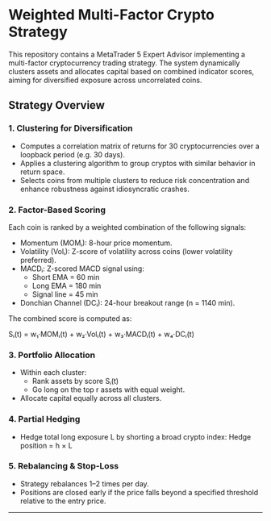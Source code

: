 # Weighted Multi-Factor Crypto Strategy

This repository contains a MetaTrader 5 Expert Advisor implementing a multi-factor cryptocurrency trading strategy. The system dynamically clusters assets and allocates capital based on combined indicator scores, aiming for diversified exposure across uncorrelated coins.

## Strategy Overview

### 1. Clustering for Diversification
- Computes a correlation matrix of returns for 30 cryptocurrencies over a loopback period (e.g. 30 days).
- Applies a clustering algorithm to group cryptos with similar behavior in return space.
- Selects coins from multiple clusters to reduce risk concentration and enhance robustness against idiosyncratic crashes.

### 2. Factor-Based Scoring
Each coin is ranked by a weighted combination of the following signals:

- Momentum (MOMᵢ): 8-hour price momentum.
- Volatility (Volᵢ): Z-score of volatility across coins (lower volatility preferred).
- MACDᵢ: Z-scored MACD signal using:
  - Short EMA = 60 min
  - Long EMA = 180 min
  - Signal line = 45 min
- Donchian Channel (DCᵢ): 24-hour breakout range (n = 1140 min).

The combined score is computed as:

Sᵢ(t) = w₁·MOMᵢ(t) + w₂·Volᵢ(t) + w₃·MACDᵢ(t) + w₄·DCᵢ(t)

### 3. Portfolio Allocation
- Within each cluster:
  - Rank assets by score Sᵢ(t)
  - Go long on the top r assets with equal weight.
- Allocate capital equally across all clusters.

### 4. Partial Hedging
- Hedge total long exposure L by shorting a broad crypto index:
  Hedge position = h × L

### 5. Rebalancing & Stop-Loss
- Strategy rebalances 1–2 times per day.
- Positions are closed early if the price falls beyond a specified threshold relative to the entry price.

---
